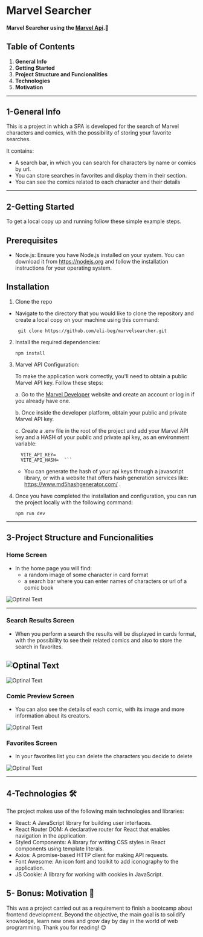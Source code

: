 # Marvel Searcher

#### Marvel Searcher using the [Marvel Api](https://developer.marvel.com).🚀

## Table of Contents

1. **General Info**
2. **Getting Started**
3. **Project Structure and Funcionalities**
4. **Technologies**
5. **Motivation**

---

## 1-General Info

This is a project in which a SPA is developed for the search of Marvel characters and comics, with the possibility of storing your favorite searches.

It contains:

- A search bar, in which you can search for characters by name or comics by url.
- You can store searches in favorites and display them in their section.
- You can see the comics related to each character and their details

---

## 2-Getting Started

To get a local copy up and running follow these simple example steps.

## Prerequisites

- Node.js: Ensure you have Node.js installed on your system. You can download it from https://nodejs.org and follow the installation instructions for your operating system.

## Installation

1. Clone the repo

- Navigate to the directory that you would like to clone the repository and create a local copy on your machine using this command:

  ` git clone https://github.com/eli-beg/marvelsearcher.git`

2. Install the required dependencies:

   `npm install`

3. Marvel API Configuration:

   To make the application work correctly, you'll need to obtain a public Marvel API key. Follow these steps:

   a. Go to the [Marvel Developer](https://developer.marvel.com) website and create an account or log in if you already have one.

   b. Once inside the developer platform, obtain your public and private Marvel API key.

   c. Create a .env file in the root of the project and add your Marvel API key and a HASH of your public and private api key, as an environment variable:

   ````
     VITE_API_KEY=
     VITE_API_HASH=  ```
   ````

   - You can generate the hash of your api keys through a javascript library, or with a website that offers hash generation services like: https://www.md5hashgenerator.com/ .

4. Once you have completed the installation and configuration, you can run the project locally with the following command:

   `npm run dev`

---

## 3-Project Structure and Funcionalities

### Home Screen

- In the home page you will find:
  - a random image of some character in card format
  - a search bar where you can enter names of characters or url of a comic book

![Optinal Text](/src/assets/ReadMeImages/1.jpg)

---

### Search Results Screen

- When you perform a search the results will be displayed in cards format, with the possibility to see their related comics and also to store the search in favorites.

## ![Optinal Text](/src/assets/ReadMeImages/2.jpg)

![Optinal Text](/src/assets/ReadMeImages/3.jpg)

### Comic Preview Screen

- You can also see the details of each comic, with its image and more information about its creators.

![Optinal Text](/src/assets/ReadMeImages/4.jpg)

### Favorites Screen

- In your favorites list you can delete the characters you decide to delete

![Optinal Text](/src/assets/ReadMeImages/5.jpg)

---

## 4-Technologies 🛠

The project makes use of the following main technologies and libraries:

- React: A JavaScript library for building user interfaces.
- React Router DOM: A declarative router for React that enables navigation in the application.
- Styled Components: A library for writing CSS styles in React components using template literals.
- Axios: A promise-based HTTP client for making API requests.
- Font Awesome: An icon font and toolkit to add iconography to the application.
- JS Cookie: A library for working with cookies in JavaScript.

## 5- Bonus: Motivation 🚀

This was a project carried out as a requirement to finish a bootcamp about frontend development. Beyond the objective, the main goal is to solidify knowledge, learn new ones and grow day by day in the world of web programming. Thank you for reading! 😊
